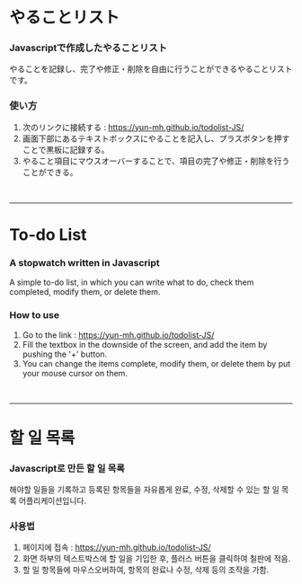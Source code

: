 # やることリスト
### Javascriptで作成したやることリスト
やることを記録し、完了や修正・削除を自由に行うことができるやることリストです。

### 使い方
1. 次のリンクに接続する : https://yun-mh.github.io/todolist-JS/
2. 画面下部にあるテキストボックスにやることを記入し、プラスボタンを押すことで黒板に記録する。
3. やること項目にマウスオーバーすることで、項目の完了や修正・削除を行うことができる。

<br />
<hr/>

# To-do List
### A stopwatch written in Javascript 
A simple to-do list, in which you can write what to do, check them completed, modify them, or delete them.

### How to use
1. Go to the link : https://yun-mh.github.io/todolist-JS/
2. Fill the textbox in the downside of the screen, and add the item by pushing the '+' button.
3. You can change the items complete, modify them, or delete them by put your mouse cursor on them.

<br />
<hr/>

# 할 일 목록
### Javascript로 만든 할 일 목록
해야할 일들을 기록하고 등록된 항목들을 자유롭게 완료, 수정, 삭제할 수 있는 할 일 목록 어플리케이션입니다.

### 사용법
1. 페이지에 접속 : https://yun-mh.github.io/todolist-JS/
2. 화면 하부의 텍스트박스에 할 일을 기입한 후, 플러스 버튼을 클릭하여 칠판에 적음.
3. 할 일 항목들에 마우스오버하여, 항목의 완료나 수정, 삭제 등의 조작을 가함.

<br />
